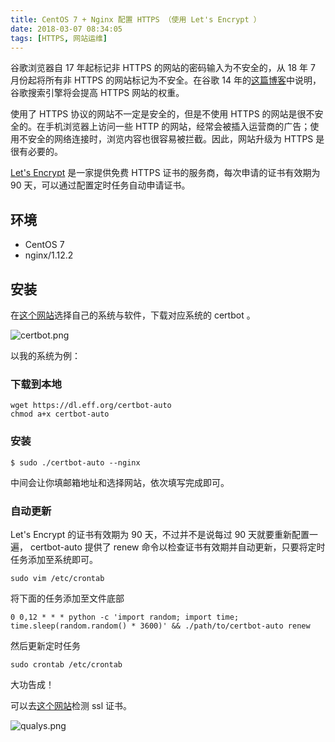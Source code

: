 ```yaml
---
title: CentOS 7 + Nginx 配置 HTTPS （使用 Let's Encrypt ）
date: 2018-03-07 08:34:05
tags: [HTTPS, 网站运维]
---
```


谷歌浏览器自 17 年起标记非 HTTPS 的网站的密码输入为不安全的，从 18 年 7 月份起将所有非 HTTPS 的网站标记为不安全。在谷歌 14 年的[这篇博客](https://webmasters.googleblog.com/2014/08/https-as-ranking-signal.html)中说明，谷歌搜索引擎将会提高 HTTPS 网站的权重。

使用了 HTTPS 协议的网站不一定是安全的，但是不使用 HTTPS 的网站是很不安全的。在手机浏览器上访问一些 HTTP 的网站，经常会被插入运营商的广告；使用不安全的网络连接时，浏览内容也很容易被拦截。因此，网站升级为 HTTPS 是很有必要的。


<!--more-->

[Let's Encrypt](https://letsencrypt.org/) 是一家提供免费 HTTPS 证书的服务商，每次申请的证书有效期为 90 天，可以通过配置定时任务自动申请证书。

## 环境

- CentOS 7
- nginx/1.12.2

## 安装

在[这个网站](https://certbot.eff.org/)选择自己的系统与软件，下载对应系统的 certbot 。

![certbot.png](/images/letsencrypt/certbot.png)

以我的系统为例：

### 下载到本地

```shell
wget https://dl.eff.org/certbot-auto
chmod a+x certbot-auto
```

### 安装

```shell
$ sudo ./certbot-auto --nginx
```

中间会让你填邮箱地址和选择网站，依次填写完成即可。

### 自动更新

Let's Encrypt 的证书有效期为 90 天，不过并不是说每过 90 天就要重新配置一遍， certbot-auto 提供了 renew 命令以检查证书有效期并自动更新，只要将定时任务添加至系统即可。

```shell
sudo vim /etc/crontab
```

将下面的任务添加至文件底部

```
0 0,12 * * * python -c 'import random; import time; time.sleep(random.random() * 3600)' && ./path/to/certbot-auto renew 
```

然后更新定时任务

```shell
sudo crontab /etc/crontab
```

大功告成！

可以去[这个网站](https://www.ssllabs.com/ssltest/index.html)检测 ssl 证书。

![qualys.png](/images/letsencrypt/qualys.png)
